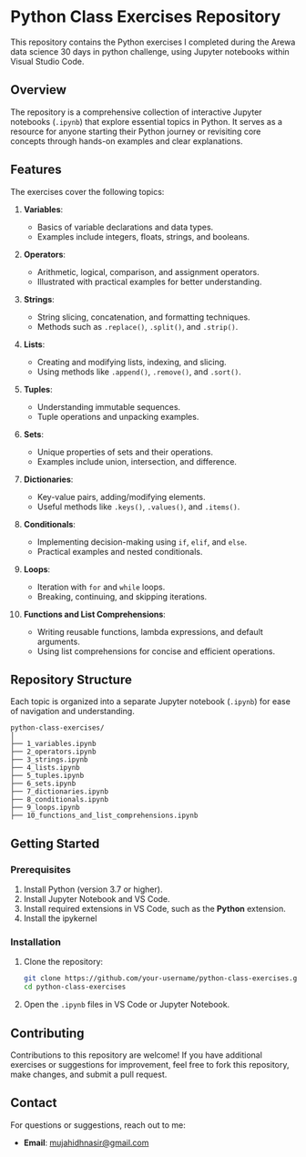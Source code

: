 # **Python Class Exercises Repository**

This repository contains the Python exercises I completed during the Arewa data science 30 days in python challenge, using Jupyter notebooks within Visual Studio Code.

## **Overview**

The repository is a comprehensive collection of interactive Jupyter notebooks (`.ipynb`) that explore essential topics in Python. It serves as a resource for anyone starting their Python journey or revisiting core concepts through hands-on examples and clear explanations.

## **Features**

The exercises cover the following topics:

1. **Variables**:  
   - Basics of variable declarations and data types.  
   - Examples include integers, floats, strings, and booleans.  

2. **Operators**:  
   - Arithmetic, logical, comparison, and assignment operators.  
   - Illustrated with practical examples for better understanding.  

3. **Strings**:  
   - String slicing, concatenation, and formatting techniques.  
   - Methods such as `.replace()`, `.split()`, and `.strip()`.  

4. **Lists**:  
   - Creating and modifying lists, indexing, and slicing.  
   - Using methods like `.append()`, `.remove()`, and `.sort()`.  

5. **Tuples**:  
   - Understanding immutable sequences.  
   - Tuple operations and unpacking examples.  

6. **Sets**:  
   - Unique properties of sets and their operations.  
   - Examples include union, intersection, and difference.  

7. **Dictionaries**:  
   - Key-value pairs, adding/modifying elements.  
   - Useful methods like `.keys()`, `.values()`, and `.items()`.  

8. **Conditionals**:  
   - Implementing decision-making using `if`, `elif`, and `else`.  
   - Practical examples and nested conditionals.  

9. **Loops**:  
   - Iteration with `for` and `while` loops.  
   - Breaking, continuing, and skipping iterations.  

10. **Functions and List Comprehensions**:  
    - Writing reusable functions, lambda expressions, and default arguments.  
    - Using list comprehensions for concise and efficient operations.  

## **Repository Structure**

Each topic is organized into a separate Jupyter notebook (`.ipynb`) for ease of navigation and understanding.  

```
python-class-exercises/
│
├── 1_variables.ipynb
├── 2_operators.ipynb
├── 3_strings.ipynb
├── 4_lists.ipynb
├── 5_tuples.ipynb
├── 6_sets.ipynb
├── 7_dictionaries.ipynb
├── 8_conditionals.ipynb
├── 9_loops.ipynb
├── 10_functions_and_list_comprehensions.ipynb
```

## **Getting Started**

### **Prerequisites**

1. Install Python (version 3.7 or higher).  
2. Install Jupyter Notebook and VS Code.  
3. Install required extensions in VS Code, such as the **Python** extension.  
4. Install the ipykernel

### **Installation**

1. Clone the repository:  
   ```bash
   git clone https://github.com/your-username/python-class-exercises.git
   cd python-class-exercises
   ```
2. Open the `.ipynb` files in VS Code or Jupyter Notebook.  
   

## **Contributing**

Contributions to this repository are welcome! If you have additional exercises or suggestions for improvement, feel free to fork this repository, make changes, and submit a pull request.

## **Contact**

For questions or suggestions, reach out to me:  
- **Email**: mujahidhnasir@gmail.com 

